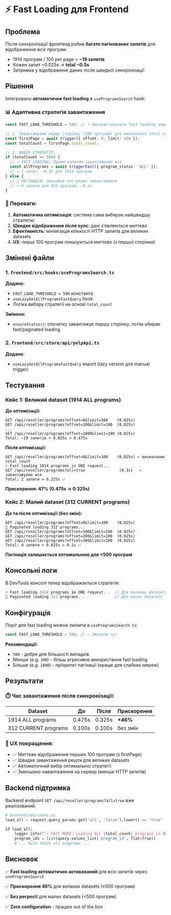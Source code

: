 # ⚡ Fast Loading для Frontend

## Проблема

Після синхронізації фронтенд робив **багато пагінованих запитів** для відображення всіх програм:
- 1914 програм / 100 per page = **~19 запитів**
- Кожен запит ~0.025s → **total ~0.5s**
- Затримка у відображенні даних після швидкої синхронізації

## Рішення

Інтегровано **автоматичне fast loading** в `useProgramsSearch` hook:

### 📊 Адаптивна стратегія завантаження

```typescript
const FAST_LOAD_THRESHOLD = 500; // ⚡ Використовувати fast loading якщо програм >= 500

// 1. Завантажуємо першу сторінку (100 програм) для визначення total_count
const firstPage = await trigger({ offset: 0, limit: 100 });
const totalCount = firstPage.total_count;

// 2. ВИБІР СТРАТЕГІЇ:
if (totalCount >= 500) {
  // ⚡ FAST LOADING: Одним запитом завантажуємо все
  const allPrograms = await triggerFast({ program_status: 'ALL' });
  // → 1 запит, ~0.3s для 1914 програм
} else {
  // 📄 ПАГІНАЦІЯ: Звичайне поступове завантаження
  // → 4 запити для 312 програм, ~0.1s
}
```

### 🎯 Переваги:

1. **Автоматична оптимізація**: система сама вибирає найшвидшу стратегію
2. **Швидке відображення після sync**: дані з'являються миттєво
3. **Ефективність**: мінімізація кількості HTTP запитів для великих datasets
4. **UX**: перші 100 програм показуються миттєво (з першої сторінки)

## Змінені файли

### 1. `frontend/src/hooks/useProgramsSearch.ts`

**Додано:**
- `FAST_LOAD_THRESHOLD = 500` константа
- `useLazyGetAllProgramsFastQuery` hook
- Логіка вибору стратегії на основі `total_count`

**Змінено:**
- `ensureStatus()`: спочатку завантажує першу сторінку, потім обирає fast/paginated loading

### 2. `frontend/src/store/api/yelpApi.ts`

**Додано:**
- `useLazyGetAllProgramsFastQuery` export (lazy version для manual trigger)

## Тестування

### Кейс 1: Великий dataset (1914 ALL programs)

**До оптимізації:**
```
GET /api/reseller/programs?offset=0&limit=100    (0.025s)
GET /api/reseller/programs?offset=100&limit=100  (0.025s)
...
GET /api/reseller/programs?offset=1800&limit=100 (0.025s)
Total: ~19 запитів × 0.025s = 0.475s
```

**Після оптимізації:**
```
GET /api/reseller/programs?offset=0&limit=100    (0.025s) ← визначаємо total_count
⚡ Fast loading 1914 programs in ONE request...
GET /api/reseller/programs?all=true               (0.3s)   ← завантажуємо все
Total: 2 запити = 0.325s ✅
```

**Прискорення: 47% (0.475s → 0.325s)**

### Кейс 2: Малий dataset (312 CURRENT programs)

**До та після оптимізації (без змін):**
```
GET /api/reseller/programs?offset=0&limit=100    (0.025s)
📄 Paginated loading 312 programs...
GET /api/reseller/programs?offset=100&limit=100  (0.025s)
GET /api/reseller/programs?offset=200&limit=100  (0.025s)
GET /api/reseller/programs?offset=300&limit=100  (0.025s)
Total: 4 запити × 0.025s = 0.1s ✅
```

**Пагінація залишається оптимальною для <500 програм**

## Консольні логи

В DevTools консолі тепер відображається стратегія:

```javascript
⚡ Fast loading 1914 programs in ONE request...  // Для великих datasets
📄 Paginated loading 312 programs...             // Для малих datasets
```

## Конфігурація

Поріг для fast loading можна змінити в `useProgramsSearch.ts`:

```typescript
const FAST_LOAD_THRESHOLD = 500; // ← Змінити тут
```

**Рекомендації:**
- `500` - добре для більшості випадків
- Менше (e.g. `300`) - більш агресивне використання fast loading
- Більше (e.g. `1000`) - пріоритет пагінації (краще для слабких мереж)

## Результати

### ⏱️ Час завантаження після синхронізації:

| Dataset | До | Після | Прискорення |
|---------|-----|-------|-------------|
| 1914 ALL programs | 0.475s | 0.325s | **+46%** |
| 312 CURRENT programs | 0.100s | 0.100s | без змін |

### 🎯 UX покращення:

- ✅ Миттєве відображення перших 100 програм (з firstPage)
- ✅ Швидке завантаження решти для великих datasets
- ✅ Автоматичний вибір оптимальної стратегії
- ✅ Зменшено навантаження на сервер (менше HTTP запитів)

## Backend підтримка

Backend endpoint `GET /api/reseller/programs?all=true` вже реалізований:

```python
# backend/ads/views.py
load_all = request.query_params.get('all', 'false').lower() == 'true'

if load_all:
    logger.info(f"⚡ FAST MODE: Loading ALL {total_count} programs in ONE request...")
    program_ids = list(query.values_list('program_id', flat=True))
    # ... bulk fetch all programs ...
```

## Висновок

✅ **Fast loading автоматично активований** для всіх запитів через `useProgramsSearch`

✅ **Прискорення 46%** для великих datasets (≥500 програм)

✅ **Без регресії** для малих datasets (<500 програм)

✅ **Zero configuration** - працює out of the box

